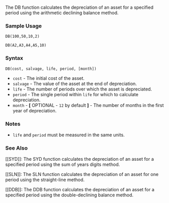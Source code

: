 The DB function calculates the depreciation of an asset for a specified period using the arithmetic declining balance method.

### Sample Usage

`DB(100,50,10,2)`

`DB(A2,A3,A4,A5,10)`

### Syntax

`DB(cost, salvage, life, period, [month])`

* `cost` - The initial cost of the asset.
* `salvage` - The value of the asset at the end of depreciation.
* `life` - The number of periods over which the asset is depreciated.
* `period` - The single period within `life` for which to calculate depreciation.
* `month` - **[** OPTIONAL - `12` by default **]** - The number of months in the first year of depreciation.

### Notes

* `life` and `period` must be measured in the same units.

### See Also

[[SYD]]: The SYD function calculates the depreciation of an asset for a specified period using the sum of years digits method.

[[SLN]]: The SLN function calculates the depreciation of an asset for one period using the straight-line method.

[[DDB]]: The DDB function calculates the depreciation of an asset for a specified period using the double-declining balance method.
